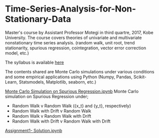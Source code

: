 # Time-Series-Analysis-for-Non-Stationary-Data

Master's course by Assistant Professor Motegi in third quartre, 2017, Kobe University.
The course covers theories of univariate and multivariate nonstationary time series analysis. (random walk, unit root, trend stationarity, spurious regression, cointegration, vector error correction model, etc.)
  
The syllabus is available [here](https://kym-syllabus.ofc.kobe-u.ac.jp/kobe_syllabus/2017/44/data/2017_3E612.html)
  
The contents shared are Monte Carlo simulations under various conditions and some empirical applications using Python (Numpy, Pandas, Scikit-Learn, Statsmodels, Matplotlib, seaborn, etc.)

  
[Monte Carlo Simulation on Spurious Regression.ipynb](https://github.com/yoshiki146/Time-Series-Analysis-for-Non-Stationary-Data/blob/master/Monte%20Carlo%20Simulation%20on%20Spurious%20Regression.ipynb)
Monte Carlo simulation on Spurious Regression under; 
* Random Walk v Random Walk ({x_t} and {y_t}, respectively)
* Random Walk with Drift v Random Walk
* Random Walk v Random Walk with Drift
* Random Walk with Drift v Random Walk with Drift

  
[Assignment1- Solution.ipynb](https://github.com/yoshiki146/Time-Series-Analysis-for-Non-Stationary-Data/blob/master/Assignment1-%20Solution.ipynb)
